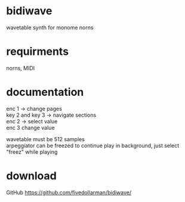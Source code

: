 # bidiwave
wavetable synth for monome norns

# requirments
norns, MIDI

# documentation
enc 1 -> change pages <br>
key 2 and key 3 -> navigate sections <br>
enc 2 -> select value <br>
enc 3 change value <br>

wavetable must be 512 samples <br>
arpeggiator can be freezed to continue play in background, just select "freez" while playing

# download
GitHub https://github.com/fivedollarman/bidiwave/ <br>

